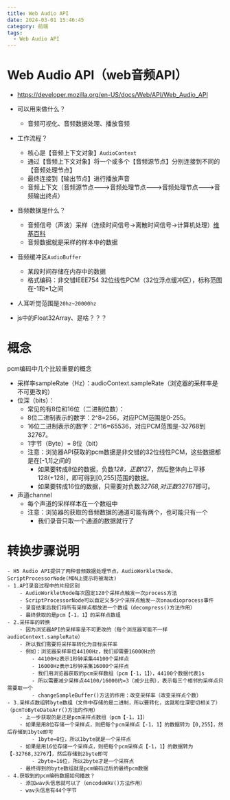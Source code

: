 ```yaml
---
title: Web Audio API
date: 2024-03-01 15:46:45
category: 前端
tags:
  - Web Audio API
---
```

# Web Audio API（web音频API）
- https://developer.mozilla.org/en-US/docs/Web/API/Web_Audio_API
- 可以用来做什么？
    - 音频可视化、音频数据处理、播放音频
- 工作流程？
    - 核心是【音频上下文对象】`AudioContext`
    - 通过【音频上下文对象】将一个或多个【音频源节点】分别连接到不同的【音频处理节点】
    - 最终连接到【输出节点】进行播放声音
    - 音频上下文（音频源节点--->音频处理节点--->音频处理节点--->音频输出终点）
- 音频数据是什么？
    - 音频信号（声波）采样（连续时间信号->离散时间信号->计算机处理）[维基百科](https://en.wikipedia.org/wiki/Sampling_%28signal_processing%29)
    - 音频数据就是采样的样本中的数据
- 音频缓冲区`AudioBuffer`
    - 某段时间存储在内存中的数据
    - 格式编码：非交错IEEE754 32位线性PCM（32位浮点缓冲区），标称范围在-1和+1之间
- 人耳听觉范围是`20hz~20000hz`

- js中的Float32Array、是啥？？？





# 概念
pcm编码中几个比较重要的概念
- 采样率sampleRate（Hz）：audioContext.sampleRate（浏览器的采样率是不可更改的）
- 位深（bits）：
    - 常见的有8位和16位（二进制位数）：
    - 8位二进制表示的数字：2^8=256，对应PCM范围是0-255。
    - 16位二进制表示的数字：2^16=65536，对应PCM范围是-32768到32767。
    - 1字节（Byte）= 8位（bit）
    - 注意：浏览器API获取的pcm数据是非交错的32位线性PCM，这些数据都是在[-1,1]之间的
        - 如果要转成8位的数据，负数*128，正数*127，然后整体向上平移128(+128)，即可得到[0,255]范围的数据。
        - 如果要转成16位的数据，只需要对负数*32768,对正数*32767即可。
- 声道channel
    - 每个声道的采样样本在一个数组中
    - 注意：浏览器的获取的音频数据的通道可能有两个，也可能只有一个
        - 我们录音只取一个通道的数据就行了
# 转换步骤说明
    - H5 Audio API提供了两种音频数据处理节点，AudioWorkletNode、ScriptProcessorNode(MDN上提示将被淘汰)
    - 1.API录音过程中的片段区别
        - AudioWorkletNode每次固定128个采样点触发一次process方法
        - ScriptProcessorNode可以自定义多少个采样点触发一次onaudioprocess事件
        - 录音结束后我们将所有采样点都放进一个数组（decompress()方法作用）
        - 最终获取的是pcm【-1，1】的采样点数组
    - 2.采样率的转换
        - 因为浏览器API的采样率是不可更改的（每个浏览器可能不一样audioContext.sampleRate）
        - 所以我们需要将采样率转化为目标采样率
        - 例如：浏览器采样率位44100Hz，我们却需要16000Hz的
            - 44100Hz表示1秒钟采集44100个采样点
            - 16000Hz表示1秒钟采集16000个采样点
            - 我们用浏览器获取的pcm采样数组（pcm【-1，1】），44100个数据代表1s
            - 所以需要减少采样点44100/16000约=3（减少比例），表示每三个相邻的采样点只需要取一个
            - changeSampleBuffer()方法的作用：改变采样率（改变采样点个数）
    - 3.采样点数组转byte数组（文件中存储的是二进制，所以要转化，这就和位深密切相关了）（pcmToByteDateArr()方法的作用）
        - 上一步获取的是还是pcm采样点数组（pcm【-1，1】）
        - 如果是用8位存储一个采样点，则把每个pcm采样点【-1，1】的数据转为【0,255】，然后存储到1byte即可
            - 1byte=8位，所以1byte就是一个采样点
        - 如果是用16位存储一个采样点，则把每个pcm采样点【-1，1】的数据转为【-32768,32767】，然后存储到2byte即可
            - 2byte=16位，所以2byte才是一个采样点
        - 最终得到的byte数组就是pcm编码过后的最终pcm数据
    - 4.获取到的pcm编码数据如何播放？
        - 添加wav头信息就可以了（encodeWAV()方法作用）
        - wav头信息有44个字节



